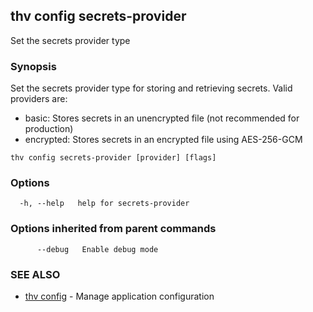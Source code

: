 ## thv config secrets-provider

Set the secrets provider type

### Synopsis

Set the secrets provider type for storing and retrieving secrets.
Valid providers are:
  - basic: Stores secrets in an unencrypted file (not recommended for production)
  - encrypted: Stores secrets in an encrypted file using AES-256-GCM

```
thv config secrets-provider [provider] [flags]
```

### Options

```
  -h, --help   help for secrets-provider
```

### Options inherited from parent commands

```
      --debug   Enable debug mode
```

### SEE ALSO

* [thv config](thv_config.md)	 - Manage application configuration

